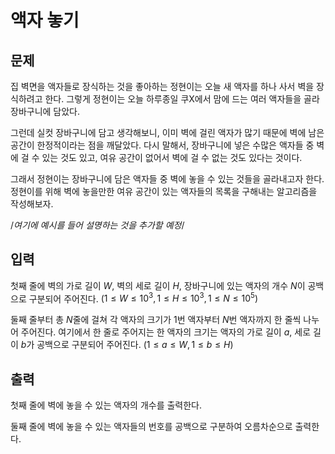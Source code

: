 # 액자 놓기

## 문제

집 벽면을 액자들로 장식하는 것을 좋아하는 정현이는 오늘 새 액자를 하나 사서 벽을 장식하려고 한다. 그렇게 정현이는 오늘 하루종일 쿠X에서 맘에 드는 여러 액자들을 골라 장바구니에 담았다.

그런데 실컷 장바구니에 담고 생각해보니, 이미 벽에 걸린 액자가 많기 때문에 벽에 남은 공간이 한정적이라는 점을 깨달았다. 다시 말해서, 장바구니에 넣은 수많은 액자들 중 벽에 걸 수 있는 것도 있고, 여유 공간이 없어서 벽에 걸 수 없는 것도 있다는 것이다.

그래서 정현이는 장바구니에 담은 액자들 중 벽에 놓을 수 있는 것들을 골라내고자 한다. 정현이를 위해 벽에 놓을만한 여유 공간이 있는 액자들의 목록을 구해내는 알고리즘을 작성해보자.

/*여기에 예시를 들어 설명하는 것을 추가할 예정*/

## 입력

첫째 줄에 벽의 가로 길이 $W$, 벽의 세로 길이 $H$, 장바구니에 있는 액자의 개수 $N$이 공백으로 구분되어 주어진다. $(1 \leq W \leq 10^{3}, 1 \leq H \leq 10^{3}, 1 \leq N \leq 10^{5})$

둘째 줄부터 총 $N$줄에 걸쳐 각 액자의 크기가 $1$번 액자부터 $N$번 액자까지 한 줄씩 나누어 주어진다. 여기에서 한 줄로 주어지는 한 액자의 크기는 액자의 가로 길이 $a$, 세로 길이 $b$가 공백으로 구분되어 주어진다. $(1 \leq a \leq W, 1 \leq b \leq H)$

## 출력

첫째 줄에 벽에 놓을 수 있는 액자의 개수를 출력한다.

둘째 줄에 벽에 놓을 수 있는 액자들의 번호를 공백으로 구분하여 오름차순으로 출력한다.